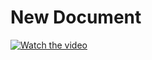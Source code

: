 # New Document

[![Watch the video](https://i.imgur.com/vKb2F1B.png)](https://youtu.be/Ee9cELSGwzo)
